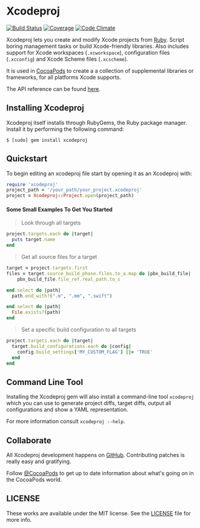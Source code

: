 # Xcodeproj

[![Build Status](https://img.shields.io/travis/CocoaPods/Xcodeproj/master.svg?style=flat)](https://travis-ci.org/CocoaPods/Xcodeproj)
[![Coverage](https://img.shields.io/codeclimate/coverage/github/CocoaPods/Xcodeproj.svg?style=flat)](https://codeclimate.com/github/CocoaPods/Xcodeproj)
[![Code Climate](https://img.shields.io/codeclimate/github/CocoaPods/Xcodeproj.svg?style=flat)](https://codeclimate.com/github/CocoaPods/Xcodeproj)

Xcodeproj lets you create and modify Xcode projects from [Ruby][ruby].
Script boring management tasks or build Xcode-friendly libraries. Also includes
support for Xcode workspaces (`.xcworkspace`), configuration files (`.xcconfig`) and
Xcode Scheme files (`.xcscheme`).

It is used in [CocoaPods](https://github.com/CocoaPods/CocoaPods) to create a
a collection of supplemental libraries or frameworks, for all platforms Xcode supports.

The API reference can be found [here](http://www.rubydoc.info/gems/xcodeproj).

## Installing Xcodeproj

Xcodeproj itself installs through RubyGems, the Ruby package manager. Install it
by performing the following command:

    $ [sudo] gem install xcodeproj

## Quickstart

To begin editing an xcodeproj file start by opening it as an Xcodeproj with:

```ruby
require 'xcodeproj'
project_path = '/your_path/your_project.xcodeproj'
project = Xcodeproj::Project.open(project_path)
```

#### Some Small Examples To Get You Started

> Look through all targets

```ruby
project.targets.each do |target|
  puts target.name
end
```

> Get all source files for a target

```ruby
target = project.targets.first
files = target.source_build_phase.files.to_a.map do |pbx_build_file|
	pbx_build_file.file_ref.real_path.to_s

end.select do |path|
  path.end_with?(".m", ".mm", ".swift")

end.select do |path|
  File.exists?(path)
end
```

> Set a specific build configuration to all targets

```ruby
project.targets.each do |target|
  target.build_configurations.each do |config|
    config.build_settings['MY_CUSTOM_FLAG'] ||= 'TRUE'
  end
end
```

## Command Line Tool

Installing the Xcodeproj gem will also install a command-line tool `xcodeproj` which you can
use to generate project diffs, target diffs, output all configurations and show a YAML representation.

For more information consult `xcodeproj --help`.

## Collaborate

All Xcodeproj development happens on [GitHub][xcodeproj]. Contributing patches
is really easy and gratifying.

Follow [@CocoaPods][twitter] to get up to date information about what's
going on in the CocoaPods world.


## LICENSE

These works are available under the MIT license. See the [LICENSE][license] file
for more info.

[twitter]: http://twitter.com/CocoaPods
[ruby]: http://www.ruby-lang.org/en/
[xcodeproj]: https://github.com/cocoapods/xcodeproj
[tickets]: https://github.com/cocoapods/xcodeproj/issues
[license]: LICENSE
